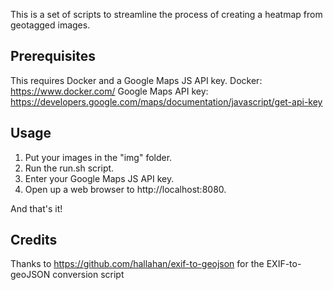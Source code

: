 This is a set of scripts to streamline the process of creating a heatmap from geotagged images.

## Prerequisites

This requires Docker and a Google Maps JS API key.
Docker: https://www.docker.com/
Google Maps API key: https://developers.google.com/maps/documentation/javascript/get-api-key

## Usage

1. Put your images in the "img" folder.
2. Run the run.sh script.
3. Enter your Google Maps JS API key.
4. Open up a web browser to http://localhost:8080.

And that's it! 

## Credits

Thanks to https://github.com/hallahan/exif-to-geojson for the EXIF-to-geoJSON conversion script
